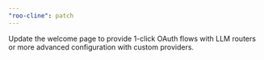```yaml
---
"roo-cline": patch
---
```


Update the welcome page to provide 1-click OAuth flows with LLM routers or more advanced configuration with custom providers.
